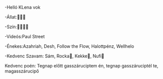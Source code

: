 -Helló KLena vok

-Állat:🦊🐐🐰

-Szín:🧡💛💚💙

-Videós:Paul Street

-Énekes:Azahriah, Desh, Follow the Flow, Halottpénz, Wellhelo 

-Kedvenc Szavam: Sám, Rocka🦊, Kekke🐐, Nufi🐰

Kedvenc poén: Tegnap előtt gasszáruciptem én, tegnap gasszáruciptél te, magasszárucipő
<!---
KLena53/KLena53 is a ✨ special ✨ repository because its `README.md` (this file) appears on your GitHub profile.
You can click the Preview link to take a look at your changes.
--->
